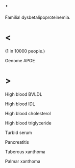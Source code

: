 # .

Familial dysbetalipoproteinemia.

# <

(1 in 10000 people.)

Genome APOE

# >

High blood BVLDL

High blood IDL

High blood cholesterol

High blood triglyceride

Turbid serum

Pancreatitis

Tuberous xanthoma

Palmar xanthoma
